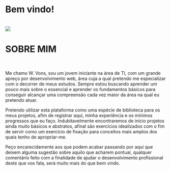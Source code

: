 # Bem vindo!
<br>
<a href="https://www.linkedin.com/in/walyson-vons-938540215/">
  <span>
    <img src="https://img.shields.io/badge/linkedin-%230077B5.svg?&style=for-the-badge&logo=linkedin&logoColor=white">
  </span>
</a>
<br>
<h1><strong>SOBRE MIM</strong></h1>
<br>

<p> Me chamo W. Vons, sou um jovem iniciante na área de TI, com um grande apreço por desenvolvimento web, área cuja a qual pretendo me especializar com o decorrer de meus estudos. Sempre estou buscando aprender um pouco mais sobre o essencial e aprender os fundamentos básicos para conseguir alcançar uma compreensão cada vez maior da área na qual eu pretendo atuar. </p>
<p> Pretendo utilizar esta plataforma como uma espécie de biblioteca para os meus projetos, afim de registrar aqui, minha experiência e os mínimos progressos que eu faço. Indubitavelmente encontraremos de início projetos ainda muito básicos e abstratos, afinal são exercícios idealizados com o fim de servir como um exercício de fixação para conceitos mais amplos dos quais tenho de apropriar-me.</p>
<p> Peço encarecidamente aos que podem acabar passando por aqui que deixem alguma sugestão sobre aquilo que acharem pontual, qualquer comentário feito com a finalidade de ajudar o desenvolvimento profissional deste que vos fala, será muito mais do que bem vindo.</p>
